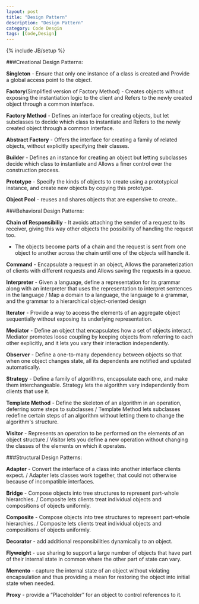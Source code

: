 ```yaml
---
layout: post
title: "Design Pattern"
description: "Design Pattern"
category: Code Desgin
tags: [Code,Design]
---
```

{% include JB/setup %}


###Creational Design Patterns:

**Singleton** - Ensure that only one instance of a class is created and Provide a global access point to the object.

**Factory**(Simplified version of Factory Method) - Creates objects without exposing the instantiation logic to the client and Refers to the newly created object through a common interface.

**Factory Method** - Defines an interface for creating objects, but let subclasses to decide which class to instantiate and Refers to the newly created object through a common interface.

**Abstract Factory** - Offers the interface for creating a family of related objects, without explicitly specifying their classes.

**Builder** - Defines an instance for creating an object but letting subclasses decide which class to instantiate and Allows a finer control over the construction process.

**Prototype** - Specify the kinds of objects to create using a prototypical instance, and create new objects by copying this prototype.

**Object Pool** - reuses and shares objects that are expensive to create..

###Behavioral Design Patterns:

**Chain of Responsibiliy** - It avoids attaching the sender of a request to its receiver, giving this way other objects the possibility of handling the request too.
- The objects become parts of a chain and the request is sent from one object to another across the chain until one of the objects will handle it.

**Command** - Encapsulate a request in an object, Allows the parameterization of clients with different requests and Allows saving the requests in a queue.

**Interpreter** - Given a language, define a representation for its grammar along with an interpreter that uses the representation to interpret sentences in the language / Map a domain to a language, the language to a grammar, and the grammar to a hierarchical object-oriented design

**Iterator** - Provide a way to access the elements of an aggregate object sequentially without exposing its underlying representation.

**Mediator** - Define an object that encapsulates how a set of objects interact. Mediator promotes loose coupling by keeping objects from referring to each other explicitly, and it lets you vary their interaction independently.

**Observer** - Define a one-to-many dependency between objects so that when one object changes state, all its dependents are notified and updated automatically.

**Strategy** - Define a family of algorithms, encapsulate each one, and make them interchangeable. Strategy lets the algorithm vary independently from clients that use it.

**Template Method** - Define the skeleton of an algorithm in an operation, deferring some steps to subclasses / Template Method lets subclasses redefine certain steps of an algorithm without letting them to change the algorithm's structure.


**Visitor** - Represents an operation to be performed on the elements of an object structure / Visitor lets you define a new operation without changing the classes of the elements on which it operates.

###Structural Design Patterns:

**Adapter** - Convert the interface of a class into another interface clients expect. / Adapter lets classes work together, that could not otherwise because of incompatible interfaces.

**Bridge** - Compose objects into tree structures to represent part-whole hierarchies. / Composite lets clients treat individual objects and compositions of objects uniformly.

**Composite** - Compose objects into tree structures to represent part-whole hierarchies. / Composite lets clients treat individual objects and compositions of objects uniformly.

**Decorator** - add additional responsibilities dynamically to an object.

**Flyweight** - use sharing to support a large number of objects that have part of their internal state in common where the other part of state can vary.

**Memento** - capture the internal state of an object without violating encapsulation and thus providing a mean for restoring the object into initial state when needed.

**Proxy** - provide a “Placeholder” for an object to control references to it.
